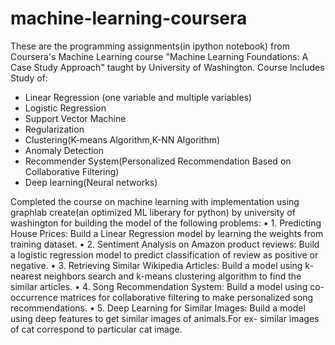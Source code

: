 # machine-learning-coursera
These are the programming assignments(in ipython notebook) from 
Coursera's Machine Learning course "Machine Learning Foundations: A Case Study Approach" taught by University of Washington.
Course Includes Study of:
* Linear Regression (one variable and multiple variables)
* Logistic Regression
* Support Vector Machine
* Regularization
* Clustering(K-means Algorithm,K-NN Algorithm)
* Anomaly Detection
* Recommender System(Personalized Recommendation Based on Collaborative Filtering)
* Deep learning(Neural networks)

Completed the course on machine learning with implementation using graphlab create(an optimized ML
liberary for python) by university of washington for building the model of the following problems:
• 1. Predicting House Prices: Build a Linear Regression model by learning the weights from training dataset.
• 2. Sentiment Analysis on Amazon product reviews: Build a logistic regression model to predict classification of review as
positive or negative.
• 3. Retrieving Similar Wikipedia Articles: Build a model using k-nearest neighbors search and k-means clustering algorithm
to find the similar articles.
• 4. Song Recommendation System: Build a model using co-occurrence matrices for collaborative filtering to make
personalized song recommendations.
• 5. Deep Learning for Similar Images: Build a model using deep features to get similar images of animals.For ex- similar
images of cat correspond to particular cat image.
